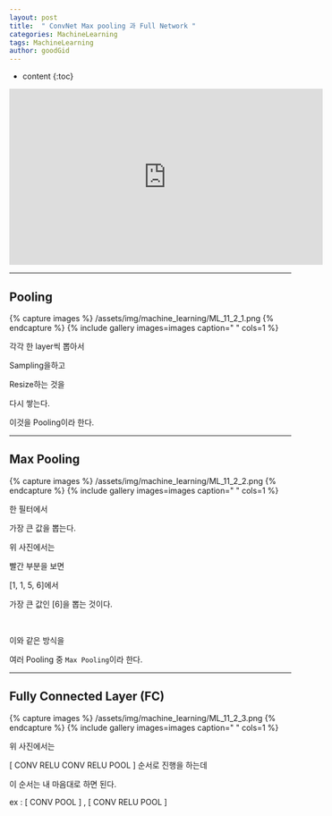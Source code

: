 ```yaml
---
layout: post
title:  " ConvNet Max pooling 과 Full Network "
categories: MachineLearning
tags: MachineLearning
author: goodGid
---
```

* content
{:toc}


<iframe width="560" height="315" src="https://www.youtube.com/embed/2-75C-yZaoA" frameborder="0" allow="autoplay; encrypted-media" allowfullscreen></iframe>


---

## Pooling

{% capture images %}
/assets/img/machine_learning/ML_11_2_1.png
{% endcapture %}
{% include gallery images=images caption=" " cols=1 %} 

각각 한 layer씩 뽑아서

Sampling을하고

Resize하는 것을

다시 쌓는다.

이것을 Pooling이라 한다.


---

## Max Pooling

{% capture images %}
/assets/img/machine_learning/ML_11_2_2.png
{% endcapture %}
{% include gallery images=images caption=" " cols=1 %} 

한 필터에서

가장 큰 값을 뽑는다.

위 사진에서는

빨간 부분을 보면 

[1, 1, 5, 6]에서 

가장 큰 값인 [6]을 뽑는 것이다.

<br>

이와 같은 방식을 

여러 Pooling 중 `Max Pooling`이라 한다.


---

## Fully Connected Layer (FC) 

{% capture images %}
/assets/img/machine_learning/ML_11_2_3.png
{% endcapture %}
{% include gallery images=images caption=" " cols=1 %} 


위 사진에서는

[ CONV RELU CONV RELU POOL ] 순서로 진행을 하는데

이 순서는 내 마음대로 하면 된다.

ex : [ CONV POOL ] , [ CONV RELU POOL ]

